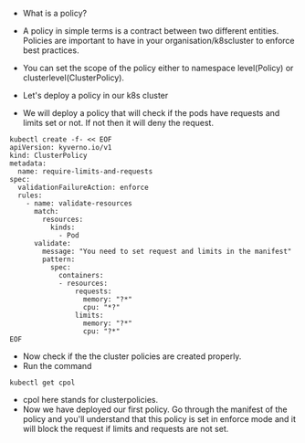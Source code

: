 - What is a policy? 
- A policy in simple terms is a contract between two different entities. Policies are important to have in your organisation/k8scluster to enforce best practices. 

- You can set the scope of the policy either to namespace level(Policy) or clusterlevel(ClusterPolicy). 

- Let's deploy a policy in our k8s cluster 
- We will deploy a policy that will check if the pods have requests and limits set or not. If not then it will deny the request. 
```
kubectl create -f- << EOF
apiVersion: kyverno.io/v1
kind: ClusterPolicy
metadata:
  name: require-limits-and-requests
spec:
  validationFailureAction: enforce
  rules:
    - name: validate-resources
      match: 
        resources:
          kinds:
            - Pod
      validate:
        message: "You need to set request and limits in the manifest"
        pattern:
          spec:
            containers:
            - resources:
                requests:
                  memory: "?*"
                  cpu: "*?"
                limits:
                  memory: "?*"
                  cpu: "?*"
EOF
```
- Now check if the the cluster policies are created properly. 
- Run the command 

`kubectl get cpol` 
- cpol here stands for clusterpolicies. 
- Now we have deployed our first policy. Go through the manifest of the policy and you'll understand that this policy is set in enforce mode and it will block the request if limits and requests are not set. 

